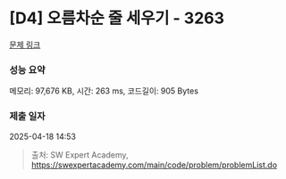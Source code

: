 # [D4] 오름차순 줄 세우기 - 3263 

[문제 링크](https://swexpertacademy.com/main/code/problem/problemDetail.do?contestProbId=AWBC_hNKd_IDFAWr) 

### 성능 요약

메모리: 97,676 KB, 시간: 263 ms, 코드길이: 905 Bytes

### 제출 일자

2025-04-18 14:53



> 출처: SW Expert Academy, https://swexpertacademy.com/main/code/problem/problemList.do